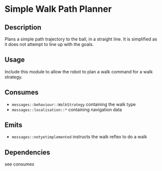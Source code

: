 Simple Walk Path Planner
=============

## Description

Plans a simple path trajectory to the ball, in a straight line. It is simplified as it does not attempt to line up with the goals.

## Usage

Include this module to allow the robot to plan a walk command for a walk strategy.

## Consumes

* `messages::behaviour::WalkStrategy` containing the walk type
* `messages::localisation::*` containing navigation data

## Emits

* `messages::notyetimplemented` instructs the walk reflex to do a walk

## Dependencies

see consumes
